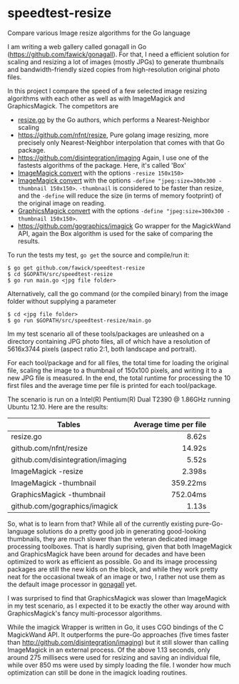 speedtest-resize
================

Compare various Image resize algorithms for the Go language

I am writing a web gallery called gonagall in Go (https://github.com/fawick/gonagall). For that, I need a efficient 
solution for scaling and resizing a lot of images (mostly JPGs) to generate thumbnails and bandwidth-friendly sized copies
from high-resolution original photo files.

In this project I compare the speed of a few selected image resizing algorithms with each other as well as with 
ImageMagick and GraphicsMagick. The competitors are 

- [resize.go](https://code.google.com/p/appengine-go/source/browse/example/moustachio/resize/resize.go) by the Go authors, 
which performs a Nearest-Neighbor scaling
- https://github.com/nfnt/resize, Pure golang image resizing, more precisely only Nearest-Neighbor interpolation that comes 
with that Go package.
- https://github.com/disintegration/imaging Again, I use one of the fastests algorithms of the package. Here, it's called 
'Box'
- [ImageMagick convert](http://www.imagemagick.org/script/convert.php) with the options `-resize 150x150>`
- [ImageMagick convert](http://www.imagemagick.org/script/convert.php) with the options 
`-define "jpeg:size=300x300 -thumbnail 150x150>`. `-thumbnail` is considered to be faster than resize, and the `-define` 
will reduce the size (in terms of memory footprint) of the original image on reading.
- [GraphicsMagick convert](http://www.graphicsmagick.org/convert.html) with the options 
`-define "jpeg:size=300x300 -thumbnail 150x150>`.
- https://github.com/gographics/imagick Go wrapper for the MagickWand API, again the Box algorithm is used for the 
sake of comparing the results.

To run the tests my test, `go get` the source and compile/run it:

    $ go get github.com/fawick/speedtest-resize
    $ cd $GOPATH/src/speedtest-resize
    $ go run main.go <jpg file folder>

Alternatively, call the go command (or the compiled binary) from the image folder without 
supplying a parameter

    $ cd <jpg file folder>
    $ go run $GOPATH/src/speedtest-resize/main.go

Im my test scenario all of these tools/packages are unleashed on a directory containing JPG photo files, all of which 
have a resolution of 5616x3744 pixels (aspect ratio 2:1, both landscape and portrait). 

For each tool/package and for all files, the total time for loading the original file, scaling the image to a thumbnail of 150x100 pixels, and writing it 
to a new JPG file is measured. In the end, the total runtime for processing the 10 first files and the average time per file is 
printed for each tool/package.

The scenario is run on a Intel(R) Pentium(R) Dual T2390 @ 1.86GHz running Ubuntu 12.10. Here are the results:

| Tables                            | Average time per file  |
| --------------------------------- | ----------------------:|
| resize.go                         | 8.62s                  |
| github.com/nfnt/resize            | 14.92s                 |
| github.com/disintegration/imaging | 5.52s                  |
| ImageMagick -resize               | 2.398s                 |
| ImageMagick -thumbnail            | 359.22ms               |
| GraphicsMagick -thumbnail         | 752.04ms               |
| github.com/gographics/imagick     | 1.13s                  |

So, what is to learn from that? While all of the currently existing pure-Go-language solutions do a pretty good job 
in generating good-looking thumbnails, they are much slower than the veteran dedicated image processing toolboxes. That is 
hardly suprising, given that both  ImageMagick and GraphicsMagick have been around for decades and have been optimized to work
as efficient as possible. Go and its image processing packages are still the new kids on the block, and while they work
pretty neat for the occasional tweak of an image or two, I rather not use them as the default image processor
in [gonagall](http://github.com/fawick/gonagall) yet. 

I was surprised to find that GraphicsMagick was slower than ImageMagick in my test scenario, as I expected it
to be exactly the other way around with GraphicsMagick's fancy multi-processor algorithms.

While the imagick Wrapper is written in Go, it uses CGO bindings of the C MagickWand API. It outperforms the 
pure-Go approaches (five times faster than http://github.com/disintegration/imaging) but it still slower than
calling ImageMagick in an external process. Of the above 1.13 seconds, only around 275 millisecs were used for 
resizing and saving an individual file, while over 850 ms were used by simply loading the file. I wonder how much 
optimization can still be done in the imagick loading routines.


